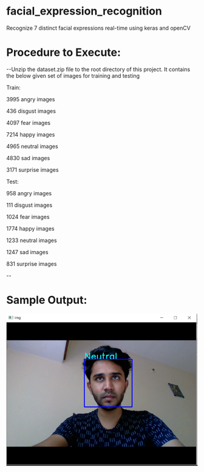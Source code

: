 # facial_expression_recognition
Recognize 7 distinct facial expressions real-time using keras and openCV


# Procedure to Execute:

--Unzip the dataset.zip file to the root directory of this project. It contains the below given set of images for training and testing

Train:

3995 angry images

436 disgust images

4097 fear images

7214 happy images

4965 neutral images

4830 sad images

3171 surprise images

Test:

958 angry images

111 disgust images

1024 fear images

1774 happy images

1233 neutral images

1247 sad images

831 surprise images

--
# Sample Output:
![alt text](saved_model/output.gif)

